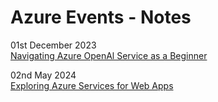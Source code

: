# Azure Events - Notes

01st December 2023  
[Navigating Azure OpenAl Service as a Beginner](https://github.com/dileepadev/azure-events-notes/blob/main/Navigating%20Azure%20OpenAl%20Service%20as%20a%20Beginner.md)

02nd May 2024  
[Exploring Azure Services for Web Apps](https://github.com/dileepadev/azure-events-notes/blob/main/Exploring%20Azure%20Services%20for%20Web%20Apps.md)
